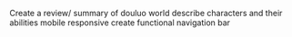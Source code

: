 Create a review/ summary of douluo world
describe characters and their abilities 
mobile responsive
create functional navigation bar
